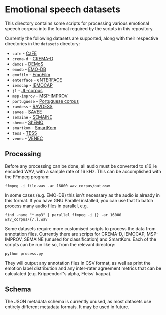 # Emotional speech datasets
This directory contains some scripts for processing various emotional
speech corpora into the format required by the scripts in this
repository.

Currently the following datasets are supported, along with their
respective directories in the `datasets` directory:
- `cafe` - [CaFE](https://zenodo.org/record/1478765)
- `crema-d` - [CREMA-D](https://github.com/CheyneyComputerScience/CREMA-D)
- `demos` - [DEMoS](https://zenodo.org/record/2544829)
- `emodb` - [EMO-DB](http://emodb.bilderbar.info/)
- `emofilm` - [EmoFilm](https://zenodo.org/record/1326428)
- `enterface` - [eNTERFACE](http://www.enterface.net/results/)
- `iemocap` - [IEMOCAP](https://sail.usc.edu/iemocap/)
- `jl` - [JL-corpus](https://www.kaggle.com/tli725/jl-corpus)
- `msp-improv` - [MSP-IMPROV](https://ecs.utdallas.edu/research/researchlabs/msp-lab/MSP-Improv.html)
- `portuguese` - [Portuguese corpus](https://link.springer.com/article/10.3758/BRM.42.1.74)
- `ravdess` - [RAVDESS](https://zenodo.org/record/1188976)
- `savee` - [SAVEE](http://kahlan.eps.surrey.ac.uk/savee/)
- `semaine` - [SEMAINE](https://semaine-db.eu/)
- `shemo` - [ShEMO](https://github.com/mansourehk/ShEMO)
- `smartkom` - [SmartKom](https://clarin.phonetik.uni-muenchen.de/BASRepository/index.php)
- `tess` - [TESS](https://tspace.library.utoronto.ca/handle/1807/24487/)
- `venec` - [VENEC](https://www.nature.com/articles/s41562-019-0533-6)

## Processing
Before any processing can be done, all audio must be converted to s16_le
encoded WAV, with a sample rate of 16 kHz. This can be accomplished with
the FFmpeg program:
```
ffmpeg -i file.wav -ar 16000 wav_corpus/out.wav
```
In some cases (e.g. EMO-DB) this isn't necessary as the audio is already
in this format. If you have GNU Parallel installed, you can use that to
batch process many audio files in parallel, e.g.
```
find -name "*.mp3" | parallel ffmpeg -i {} -ar 16000 wav_corpus/{/.}.wav
```

Some datasets require more customised scripts to process the data from
annotation files. Currently there are scripts for CREMA-D, IEMOCAP,
MSP-IMPROV, SEMAINE (unused for classification) and SmartKom. Each of
the scripts can be run like so, from the relevant directory:
```
python process.py
```
They will output any annotation files in CSV format, as well as print
the emotion label distribution and any inter-rater agreement metrics
that can be calculated (e.g. Krippendorf's alpha, Fleiss' kappa).


## Schema
The JSON metadata schema is currently unused, as most datasets use
entirely different metadata formats. It may be used in future.
